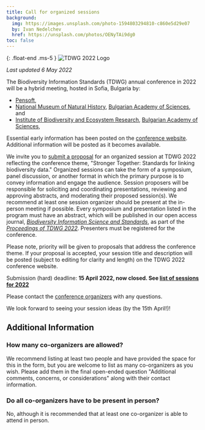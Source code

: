 ```yaml
---
title: Call for organized sessions
background:
  img: https://images.unsplash.com/photo-1594803294810-c860e5d29e07
  by: Ivan Nedelchev
  href: https://unsplash.com/photos/OENyTAi9dg0
toc: false
---
```


{: .float-end .ms-5 }
![TDWG 2022 Logo](https://static.tdwg.org/conferences/2022/tdwg-2022-logo-sm.png)

_Last updated 6 May 2022_

The Biodiversity Information Standards (TDWG) annual conference in 2022 will be a hybrid meeting, hosted in Sofia, Bulgaria by:

- [Pensoft](https://pensoft.net/),
- [National Museum of Natural History](https://www.nmnhs.com/), [Bulgarian Academy of Sciences](https://www.bas.bg/?lang=en), and 
- [Institute of Biodiversity and Ecosystem Research](http://www.iber.bas.bg/), [Bulgarian Academy of Sciences](https://www.bas.bg/?lang=en),

Essential early information has been posted on the [conference website](/conferences/2022/). Additional information will be posted as it becomes available.

We invite you to [submit a proposal](https://www.surveymonkey.com/r/CYK8HPR) for an organized session at TDWG 2022 reflecting the conference theme, "Stronger Together: Standards for linking biodiversity data." Organized sessions can take the form of a symposium, panel discussion, or another format in which the primary purpose is to convey information and engage the audience. Session proposers will be responsible for soliciting and coordinating presentations, reviewing and approving abstracts, and moderating their proposed session(s). We recommend at least one session organizer should be present at the in-person meeting if possible. Every symposium and presentation listed in the program must have an abstract, which will be published in our open access journal, _[Biodiversity Information Science and Standards](https://biss.pensoft.net/)_, as part of the _[Proceedings of TDWG 2022](https://biss.pensoft.net/collection/384/)_. Presenters must be registered for the conference.

Please note, priority will be given to proposals that address the conference theme. If your proposal is accepted, your session title and description will be posted (subject to editing for clarity and length) on the TDWG 2022 conference website.

Submission (hard) deadline:  **15 April 2022, now closed. See [list of sessions for 2022](/conferences/2022/session-list/)** 

Please contact the [conference organizers](mailto:conf-organizers@tdwg.org) with any questions.

We look forward to seeing your session ideas (by the 15th April!)!

## Additional Information

### How many co-organizers are allowed?

We recommend listing at least two people and have provided the space for this in the form, but you are welcome to list as many co-organizers as you wish. Please add them in the final open-ended question "Additional comments, concerns, or considerations" along with their contact information.

### Do all co-organizers have to be present in person?

No, although it is recommended that at least one co-organizer is able to attend in person.
